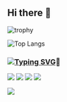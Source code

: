## Hi there 👋
![trophy](https://github-profile-trophy.vercel.app/?username=WiseL00k)
<!-- ![Anurag's GitHub stats](https://github-readme-stats.vercel.app/api?username=WiseL00k) -->
![Top Langs](https://github-readme-stats.vercel.app/api/top-langs/?username=WiseL00k)

### [![Typing SVG](https://readme-typing-svg.demolab.com?font=Fira+Code&size=22&pause=1000&color=000000&vCenter=true&repeat=false&width=435&lines=I%E2%80%99m+currently+learning)](https://git.io/typing-svg)🌱

![](https://img.shields.io/badge/-C-007396?style=for-the-badge&logo=c&logoColor=ffffff)
![](https://img.shields.io/badge/-C++-007396?style=for-the-badge&logo=cplusplus&logoColor=ffffff)
[![](https://img.shields.io/badge/-Python-007396?style=for-the-badge&logo=python&logoColor=ffffff)](https://www.python.org/)
[![](https://img.shields.io/badge/-ROS-007396?style=for-the-badge&logo=ros&logoColor=ffffff)](https://www.ros.org/)


![](https://komarev.com/ghpvc/?username=WiseL00k)

<!-- ![JinxAndAiko](https://github.com/user-attachments/assets/0dd21d09-4c9d-45c2-bfa5-cb8b4b462c67) -->
<!-- ![cheems](https://github.com/user-attachments/assets/2d6eacd4-ecc3-48e3-b1ac-43edb29625f3) -->

<!-- You are my ![Visitor Count](https://profile-counter.glitch.me/WiseL00k/count.svg) visitor,thanks! -->

<!--
**WiseL00k/WiseL00k** is a ✨ _special_ ✨ repository because its `README.md` (this file) appears on your GitHub profile.

Here are some ideas to get you started:

- 🔭 I’m currently working on ...
- 🌱 I’m currently learning ...
- 👯 I’m looking to collaborate on ...
- 🤔 I’m looking for help with ...
- 💬 Ask me about ...
- 📫 How to reach me: ...
- 😄 Pronouns: ...
- ⚡ Fun fact: ...
-->
